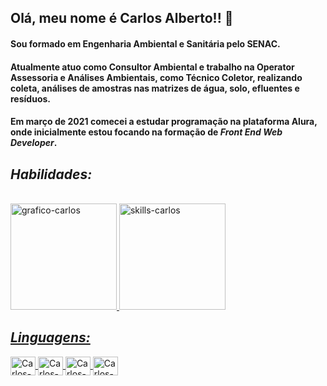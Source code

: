## Olá, meu nome é Carlos Alberto!! 👋

#### Sou formado em Engenharia Ambiental e Sanitária pelo SENAC.

#### Atualmente atuo como Consultor Ambiental e trabalho na Operator Assessoria e Análises Ambientais, como Técnico Coletor, realizando coleta, análises de amostras nas matrizes de água, solo, efluentes e resíduos.
  
#### Em março de 2021 comecei a estudar programação na plataforma Alura, onde inicialmente estou focando na formação de **_Front End Web Developer_**.

## *Habilidades:*
<div>
  <a href="https://github.com/bernardofilho"><br>
  <img height="170em" alt="grafico-carlos" src="https://github-readme-stats.vercel.app/api?username=bernardofilho&show_icons=true&theme=dracula&include_all_commits=true&count_private=true"/>
  <img height="170em" alt="skills-carlos" src="https://github-readme-stats.vercel.app/api/top-langs/?username=bernardofilho&layout=compact&langs_count=16&theme=dracula"/>
</div>
  
## *Linguagens:* 
  
<div>
  <img align="center" alt="Carlos-html" height="30" width="40" src="https://cdn.jsdelivr.net/gh/devicons/devicon/icons/html5/html5-plain.svg"/>
  <img align="center" alt="Carlos-html" height="30" width="40" src="https://cdn.jsdelivr.net/gh/devicons/devicon/icons/javascript/javascript-plain.svg"/>
  <img align="center" alt="Carlos-html" height="30" width="40" src="https://cdn.jsdelivr.net/gh/devicons/devicon/icons/css3/css3-plain.svg"/>
  <img align="center" alt="Carlos-html" height="30" width="40" src="https://cdn.jsdelivr.net/gh/devicons/devicon/icons/sass/sass-original.svg"/>
  
</div>
  






